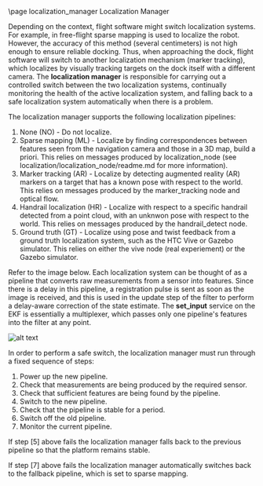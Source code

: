 \page localization_manager Localization Manager

Depending on the context, flight software might switch localization systems. For example, in free-flight sparse mapping is used to localize the robot. However, the accuracy of this method (several centimeters) is not high enough to ensure reliable docking. Thus, when approaching the dock, flight software will switch to another localization mechanism (marker tracking), which localizes by visually tracking targets on the dock itself with a different camera. The **localization manager** is responsible for carrying out a controlled switch between the two localization systems, continually monitoring the health of the active localization system, and falling back to a safe localization system automatically when there is a problem.

The localization manager supports the following localization pipelines:

1. None (NO) - Do not localize.
2. Sparse mapping (ML) - Localize by finding correspondences between features seen from the navigation camera and those in a 3D map, build a priori. This relies on messages produced by localization_node (see localization/localization_node/readme.md for more information).
3. Marker tracking (AR) - Localize by detecting augmented reality (AR) markers on a target that has a known pose with respect to the world. This relies on messages produced by the marker_tracking node and optical flow.
4. Handrail localization (HR) - Localize with respect to a specific handrail detected from a point cloud, with an unknwon pose with respect to the world. This relies on messages produced by the handrail_detect node.
5. Ground truth (GT) - Localize using pose and twist feedback from a ground truth localization system, such as the HTC Vive or Gazebo simulator.  This relies on either the vive node (real experiement) or the Gazebo simulator.

Refer to the image below. Each localization system can be thought of as a pipeline that converts raw measurements from a sensor into features. Since there is a delay in this pipeline, a registration pulse is sent as soon as the image is received, and this is used in the update step of the filter to perform a delay-aware correction of the state estimate. The **set_input** service on the EKF is essentially a multiplexer, which passes only one pipeline's features into the filter at any point.

![alt text](doc/images/localization-manager.png "The localization manager")

In order to perform a safe switch, the localization manager must run through a fixed sequence of steps:

1. Power up the new pipeline.
2. Check that measurements are being produced by the required sensor.
3. Check that sufficient features are being found by the pipeline.
4. Switch to the new pipeline.
5. Check that the pipeline is stable for a period.
6. Switch off the old pipeline.
7. Monitor the current pipeline.

If step [5] above fails the localization manager falls back to the previous pipeline so that the platform remains stable.

If step [7] above fails the localization manager automatically switches back to the fallback pipeline, which is set to sparse mapping.



